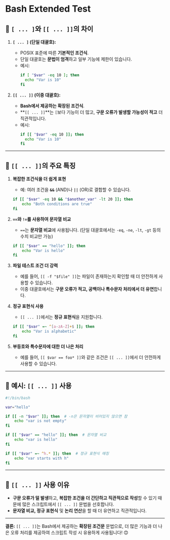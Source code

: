 # Bash Extended Test

## **🔹 `[ ... ]`와 `[[ ... ]]`의 차이**

1. **`[ ... ]` (단일 대괄호):**
    - POSIX 표준에 따른 **기본적인 조건식**.
    - 단일 대괄호는 **문법이 엄격**하고 일부 기능에 제한이 있습니다.
    - 예시:
      ```bash
      if [ "$var" -eq 10 ]; then
        echo "Var is 10"
      fi
      ```

2. **`[[ ... ]]` (이중 대괄호):**
    - **Bash에서 제공하는 확장된 조건식**.
    - **`[[ ... ]]`**는 `[`보다 기능이 더 많고, **구문 오류가 발생할 가능성이 적고** 더 직관적입니다.
    - 예시:
      ```bash
      if [[ "$var" -eq 10 ]]; then
        echo "Var is 10"
      fi
      ```

---

## **🔹 `[[ ... ]]`의 주요 특징**

1. **복잡한 조건식을 더 쉽게 표현**
    - 예: 여러 조건을 **`&&`** (AND)나 **`||`** (OR)로 결합할 수 있습니다.
   ```bash
   if [[ "$var" -eq 10 && "$another_var" -lt 20 ]]; then
       echo "Both conditions are true"
   fi
   ```

2. **`==`와 `!=`를 사용하여 문자열 비교**
    - `==`는 **문자열 비교**에 사용됩니다. (단일 대괄호에서는 `-eq`, `-ne`, `-lt`, `-gt` 등의 수치 비교만 가능)
   ```bash
   if [[ "$var" == "hello" ]]; then
       echo "Var is hello"
   fi
   ```

3. **파일 테스트 조건 더 강력**
    - 예를 들어, `[[ -f "$file" ]]`는 파일이 존재하는지 확인할 때 더 안전하게 사용할 수 있습니다.
    - 이중 대괄호에서는 **구문 오류가 적고, 공백이나 특수문자 처리에서 더 유연**합니다.

4. **정규 표현식 사용**
    - `[[ ... ]]`에서는 **정규 표현식**을 지원합니다.
   ```bash
   if [[ "$var" =~ ^[a-zA-Z]+$ ]]; then
       echo "Var is alphabetic"
   fi
   ```

5. **부등호와 특수문자에 대한 더 나은 처리**
    - 예를 들어, `[[ $var == foo* ]]`와 같은 조건은 `[[ ... ]]`에서 더 안전하게 사용할 수 있습니다.

---

## **🔹 예시: `[[ ... ]]` 사용**

```bash
#!/bin/bash

var="hello"

if [[ -n "$var" ]]; then  # -n은 문자열이 비어있지 않으면 참
    echo "var is not empty"
fi

if [[ "$var" == "hello" ]]; then  # 문자열 비교
    echo "var is hello"
fi

if [[ "$var" =~ ^h.* ]]; then  # 정규 표현식 매칭
    echo "var starts with h"
fi
```

---

## **🔹 `[[ ... ]]` 사용 이유**
- **구문 오류가 덜 발생**하고, **복잡한 조건을 더 간단하고 직관적으로 작성**할 수 있기 때문에 많은 스크립트에서 `[[ ... ]]` 문법을 선호합니다.
- **문자열 비교, 정규 표현식** 및 **논리 연산**을 할 때 더 유연하고 직관적입니다.

---

**결론:** `[[ ... ]]`는 Bash에서 제공하는 **확장된 조건문** 문법으로, 더 많은 기능과 더 나은 오류 처리를 제공하여 스크립트 작성 시 유용하게 사용됩니다! 😊